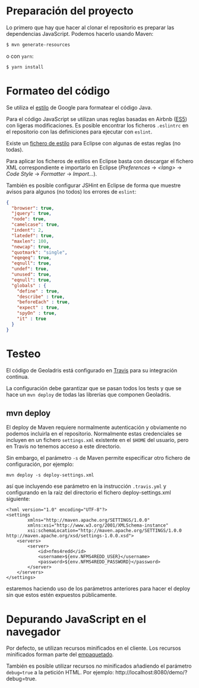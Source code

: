 # Preparación del proyecto

Lo primero que hay que hacer al clonar el repositorio es preparar las dependencias JavaScript. Podemos hacerlo usando Maven:

```bash
$ mvn generate-resources
```
o con `yarn`:

```bash
$ yarn install
```

# Formateo del código

Se utiliza el [estilo](https://google.github.io/styleguide/eclipse-java-google-style.xml) de Google para formatear el código Java.

Para el código JavaScript se utilizan unas reglas basadas en Airbnb ([ES5](https://www.npmjs.com/package/eslint-config-airbnb-es5)) con ligeras modificaciones. Es posible encontrar los ficheros `.eslintrc` en el repositorio con las definiciones para ejecutar con `eslint`.

Existe un [fichero de estilo](geoladris-style-js.xml) para Eclipse con algunas de estas reglas (no todas).

Para aplicar los ficheros de estilos en Eclipse basta con descargar el fichero XML correspondiente e importarlo en Eclipse (_Preferences_ -> _&lt;lang&gt;_ -> _Code Style_ -> _Formatter_ -> _Import..._).

También es posible configurar JSHint en Eclipse de forma que muestre avisos para algunos (no todos) los errores de `eslint`:

```json
{
  "browser": true,
  "jquery": true,
  "node": true,
  "camelcase": true,
  "indent": 2,
  "latedef": true,
  "maxlen": 100,
  "newcap": true,
  "quotmark": "single",
  "eqeqeq": true,
  "eqnull": true,
  "undef": true,
  "unused": true,
  "eqnull": true,
  "globals" : {
    "define" : true,
    "describe" : true,
    "beforeEach" : true,
    "expect" : true,
    "spyOn" : true,
    "it" : true
  }
}
```

# Testeo

El código de Geoladris está configurado en [Travis](https://travis-ci.org/geoladris/) para su integración continua.

La configuración debe garantizar que se pasan todos los tests y que se hace un `mvn deploy` de todas las librerías que componen Geoladris.

## mvn deploy

El deploy de Maven requiere normalmente autenticación y obviamente no podemos incluirla en el repositorio. Normalmente estas credenciales se incluyen en un fichero `settings.xml` existente en el `$HOME` del usuario, pero en Travis no tenemos acceso a este directorio.

Sin embargo, el parámetro `-s` de Maven permite especificar otro fichero de configuración, por ejemplo:

	mvn deploy -s deploy-settings.xml

así que incluyendo ese parámetro en la instrucción `.travis.yml` y configurando en la raíz del directorio el fichero deploy-settings.xml siguiente:

	<?xml version="1.0" encoding="UTF-8"?>
	<settings
	        xmlns="http://maven.apache.org/SETTINGS/1.0.0"
	        xmlns:xsi="http://www.w3.org/2001/XMLSchema-instance"
	        xsi:schemaLocation="http://maven.apache.org/SETTINGS/1.0.0 http://maven.apache.org/xsd/settings-1.0.0.xsd">
	    <servers>
	        <server>
	            <id>nfms4redd</id>
	            <username>${env.NFMS4REDD_USER}</username>
	            <password>${env.NFMS4REDD_PASSWORD}</password>
	        </server>
	    </servers>
	</settings>

estaremos haciendo uso de los parámetros anteriores para hacer el deploy sin que estos estén expuestos públicamente.

# Depurando JavaScript en el navegador

Por defecto, se utilizan recursos minificados en el cliente. Los recursos minificados forman parte del [empaquetado](packaging.md).

También es posible utilizar recursos *no* minificados añadiendo el parámetro `debug=true` a la petición HTML. Por ejemplo: http://localhost:8080/demo/?debug=true.
